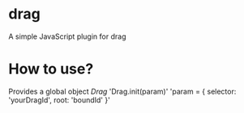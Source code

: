 # drag
A simple JavaScript plugin for drag
# How to use?
Provides a global object *Drag*
'Drag.init(param)'
'param = {
  selector: 'yourDragId',
  root: 'boundId'
}'
